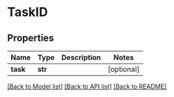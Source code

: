 # TaskID

## Properties
Name | Type | Description | Notes
------------ | ------------- | ------------- | -------------
**task** | **str** |  | [optional] 

[[Back to Model list]](../README.md#documentation-for-models) [[Back to API list]](../README.md#documentation-for-api-endpoints) [[Back to README]](../README.md)


